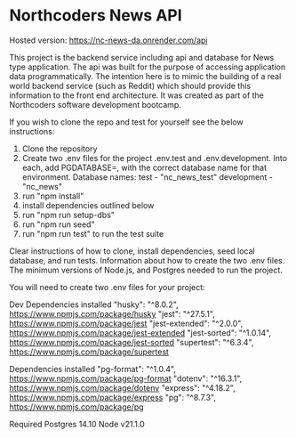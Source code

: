 # Northcoders News API

Hosted version: https://nc-news-da.onrender.com/api

This project is the backend service including api and database for News type application. The api was built for the purpose of accessing application data programmatically. The intention here is to mimic the building of a real world backend service (such as Reddit) which should provide this information to the front end architecture. It was created as part of the Northcoders software development bootcamp.

If you wish to clone the repo and test for yourself see the below instructions:

1. Clone the repository
2. Create two .env files for the project .env.test and .env.development. Into each, add PGDATABASE=, with the correct database name for that environment. Database names: test - "nc_news_test" development - "nc_news"
3. run "npm install"
4. install dependencies outlined below
4. run "npm run setup-dbs"
5. run "npm run seed"
6. run "npm run test" to run the test suite

Clear instructions of how to clone, install dependencies, seed local database, and run tests.
Information about how to create the two .env files.
The minimum versions of Node.js, and Postgres needed to run the project.

You will need to create two .env files for your project:

Dev Dependencies installed
"husky": "^8.0.2", https://www.npmjs.com/package/husky
"jest": "^27.5.1", https://www.npmjs.com/package/jest
"jest-extended": "^2.0.0", https://www.npmjs.com/package/jest-extended
"jest-sorted": "^1.0.14", https://www.npmjs.com/package/jest-sorted
"supertest": "^6.3.4", https://www.npmjs.com/package/supertest

Dependencies installed
"pg-format": "^1.0.4", https://www.npmjs.com/package/pg-format
"dotenv": "^16.3.1", https://www.npmjs.com/package/dotenv
"express": "^4.18.2", https://www.npmjs.com/package/express
"pg": "^8.7.3", https://www.npmjs.com/package/pg

Required
Postgres 14.10
Node v21.1.0
